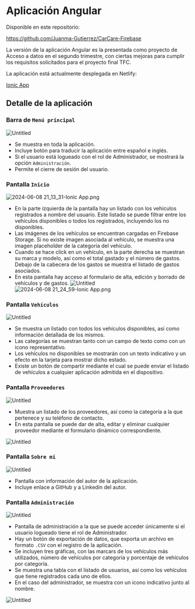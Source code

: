 # Aplicación Angular

Disponible en este repositorio:

https://github.com/Juanma-Gutierrez/CarCare-Firebase

La versión de la aplicación Angular es la presentada como proyecto de Acceso a datos en el segundo trimestre, con ciertas mejoras para cumplir los requisitos solicitados para el proyecto final TFC.

La aplicación está actualmente desplegada en Netlify:

[Ionic App](https://carcare-firebase.netlify.app/home)

## Detalle de la aplicación

### Barra de `Menú principal`

![Untitled](https://prod-files-secure.s3.us-west-2.amazonaws.com/61f51ecb-82e9-4fe4-9bad-70c506e29965/be2783e1-02fc-488d-b750-9f37c3f7e8d1/Untitled.png)

-   Se muestra en toda la aplicación.
-   Incluye botón para traducir la aplicación entre español e inglés.
-   Si el usuario está logueado con el rol de Administrador, se mostrará la opción `Administración`.
-   Permite el cierre de sesión del usuario.

### Pantalla `Inicio`

![2024-06-08 21_13_31-Ionic App.png](https://prod-files-secure.s3.us-west-2.amazonaws.com/61f51ecb-82e9-4fe4-9bad-70c506e29965/51700597-6779-41a3-89f5-65fffdba10ca/2024-06-08_21_13_31-Ionic_App.png)

-   En la parte izquierda de la pantalla hay un listado con los vehículos registrados a nombre del usuario. Este listado se puede filtrar entre los vehículos disponibles o todos los registrados, incluyendo los no disponibles.
-   Las imágenes de los vehículos se encuentran cargadas en Firebase Storage. Si no existe imagen asociada al vehículo, se muestra una imagen placeholder de la categoría del vehículo.
-   Cuando se hace click en un vehículo, en la parte derecha se muestran su marca y modelo, así como el total gastado y el número de gastos. Debajo de la cabecera de los gastos se muestra el listado de gastos asociados.
-   En esta pantalla hay acceso al formulario de alta, edición y borrado de vehículos y de gastos.
    ![Untitled](https://prod-files-secure.s3.us-west-2.amazonaws.com/61f51ecb-82e9-4fe4-9bad-70c506e29965/3280ab0f-0a77-415d-bc87-3891eae25e0d/Untitled.png)
    ![2024-06-08 21_24_59-Ionic App.png](https://prod-files-secure.s3.us-west-2.amazonaws.com/61f51ecb-82e9-4fe4-9bad-70c506e29965/440d2a1f-0590-429e-9004-ad28987c017d/2024-06-08_21_24_59-Ionic_App.png)

### Pantalla `Vehículos`

![Untitled](https://prod-files-secure.s3.us-west-2.amazonaws.com/61f51ecb-82e9-4fe4-9bad-70c506e29965/150598c1-6fa3-4818-ab83-2313c70c0299/Untitled.png)

-   Se muestra un listado con todos los vehículos disponibles, así como información detallada de los mismos.
-   Las categorías se muestran tanto con un campo de texto como con un icono representativo.
-   Los vehículos no disponibles se mostrarán con un texto indicativo y un efecto en la tarjeta para mostrar dicho estado.
-   Existe un botón de compartir mediante el cual se puede enviar el listado de vehículos a cualquier aplicación admitida en el dispositivo.

### Pantalla `Proveedores`

![Untitled](https://prod-files-secure.s3.us-west-2.amazonaws.com/61f51ecb-82e9-4fe4-9bad-70c506e29965/133c14b3-2d6c-46ff-a81a-2b6f17b81f34/Untitled.png)

-   Muestra un listado de los proveedores, así como la categoría a la que pertenece y su teléfono de contacto.
-   En esta pantalla se puede dar de alta, editar y eliminar cualquier proveedor mediante el formulario dinámico correspondiente.

![Untitled](https://prod-files-secure.s3.us-west-2.amazonaws.com/61f51ecb-82e9-4fe4-9bad-70c506e29965/7f3d2f58-2157-49d9-a8a6-8ca28a3cb682/Untitled.png)

### Pantalla `Sobre mí`

![Untitled](https://prod-files-secure.s3.us-west-2.amazonaws.com/61f51ecb-82e9-4fe4-9bad-70c506e29965/012d2c61-36cf-4c9a-8bf2-4599c8aa98c9/Untitled.png)

-   Pantalla con información del autor de la aplicación.
-   Incluye enlace a GitHub y a Linkedin del autor.

### Pantalla `Administración`

![Untitled](https://prod-files-secure.s3.us-west-2.amazonaws.com/61f51ecb-82e9-4fe4-9bad-70c506e29965/ebe89f0a-f3cc-4b04-8942-843353fecd5b/Untitled.png)

-   Pantalla de administración a la que se puede acceder únicamente si el usuario logueado tiene el rol de Administrador.
-   Hay un botón de exportación de datos, que exporta un archivo en formato `.CSV` con el registro de la aplicación.
-   Se incluyen tres gráficas, con las marcars de los vehículos más utilizados, número de vehículos por categoría y porcentaje de vehículos por categoría.
-   Se muestra una tabla con el listado de usuarios, así como los vehículos que tiene registrados cada uno de ellos.
-   En el caso del administrador, se muestra con un icono indicativo junto al nombre.

![Untitled](https://prod-files-secure.s3.us-west-2.amazonaws.com/61f51ecb-82e9-4fe4-9bad-70c506e29965/b9903964-4ae6-4035-9d9b-e920d97d0157/Untitled.png)
